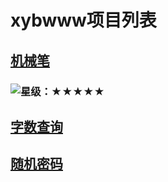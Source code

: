 # xybwww项目列表
## [机械笔](https://xybwww.github.io/机械笔.html)
### ![星级：★★★★★](https://img.shields.io/badge/星级-★★★★★-red)
## [字数查询](https://xybwww.github.io/字数查询.html)
## [随机密码](https://xybwww.github.io/随机密码.html)
